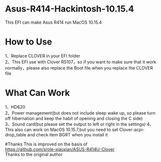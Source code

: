 # Asus-R414-Hackintosh-10.15.4
This EFI can make Asus R414 run MacOS 10.15.4
# How to Use
1、Replace CLOVER in your  EFI folder  
2、This EFI use with Clover R5107，so if you want to make sure that it work normally，please also replace the Boot file when you replace the CLOVER file
# What Can Work
1、HD620  
2、Power management(but does not include sleep wake up, so please turn off hibernation and keep the habit of opening and closing the C side)  
3、Sound card(but please set the output to left or right in the settings)
4、This also can work on MacOS 10.15.7,but you need to set Clover-acpi-drop_table and check item BGRT  when you install it 

#Thanks 
This is improved on the basis of   
https://github.com/srole-xiaoxian/ASUS-R414U-Clover  
Thanks to the original author
